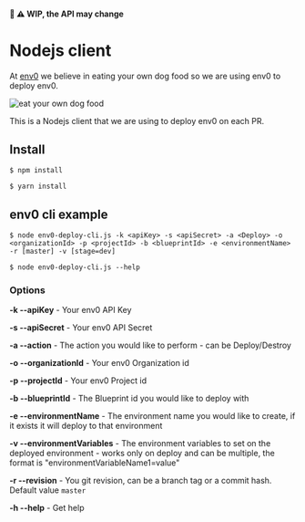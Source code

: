 #### 🚧 ⚠️ WIP, the API may change 

# Nodejs client

At [env0](https://env0.com) we believe in eating your own dog food so we are using env0 to deploy env0.

![eat your own dog food]( https://assets.hwvp.com/uploads/articles/eat-your-own-dogfood-saas-vendors-aka-drink-your-own-champagne/_blogFeaturedImage/dogfood.jpg)

This is a Nodejs client that we are using to deploy env0 on each PR.

## Install

``$ npm install``

``$ yarn install``


## env0 cli example

  `$ node env0-deploy-cli.js -k <apiKey> -s <apiSecret> -a <Deploy> -o <organizationId> -p <projectId> -b <blueprintId> -e <environmentName> -r [master] -v [stage=dev]`
  
  `$ node env0-deploy-cli.js --help`

### Options

  **-k --apiKey** - Your env0 API Key

  **-s --apiSecret** - Your env0 API Secret

  **-a --action** - The action you would like to perform - can be Deploy/Destroy

  **-o --organizationId** - Your env0 Organization id

  **-p --projectId** - Your env0 Project id

  **-b --blueprintId** - The Blueprint id you would like to deploy with

  **-e --environmentName** - The environment name you would like to create, if it exists it will deploy to that environment

  **-v --environmentVariables** - The environment variables to set on the deployed environment - works only on deploy and can be multiple, the format is "environmentVariableName1=value" 
  
  **-r --revision** - You git revision, can be a branch tag or a commit hash. Default value `master`

  **-h --help** - Get help
